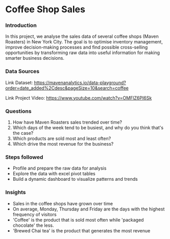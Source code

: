# Coffee Shop Sales


### Introduction

In this project, we analyse the sales data of several coffee shops (Maven Roasters) in New York City. 
The goal is to optimise inventory management, improve decision-making processes and find possible cross-selling opportunities by transforming raw data into useful information for making smarter business decisions.

### Data Sources

Link Dataset: https://mavenanalytics.io/data-playground?order=date_added%2Cdesc&pageSize=10&search=coffee

Link Project Video: https://www.youtube.com/watch?v=OMFlZ6PI6Sk


### Questions

1. How have Maven Roasters sales trended over time?
2. Which days of the week tend to be busiest, and why do you think that's the case?
3. Which products are sold most and least often?
4. Which drive the most revenue for the business?


### Steps followed
- Profile and prepare the raw data for analysis
- Explore the data with excel pivot tables
- Build a dynamic dashboard to visualize patterns and trends


### Insights
- Sales in the coffee shops have grown over time
- On average, Monday, Thursday and Friday are the days with the highest frequency of visitors
- 'Coffee' is the product that is sold most often while 'packaged chocolate' the less.
- 'Brewed Chai tea' is the product that generates the most revenue 
  

